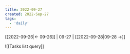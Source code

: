 ```yaml
---
title: 2022-09-27
created: 2022-Sep-27
tags:
  - 'daily'
---
```


[[2022-09-26|<- 09-26]] | 09-27 | [[2022-09-28|09-28 ->]]

![[Tasks list query]]

